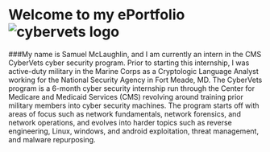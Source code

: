 # Welcome to my ePortfolio![cybervets logo](https://user-images.githubusercontent.com/106770874/171731474-46e38e5b-0837-4254-bdee-0c74bca947a7.jpg)

###My name is Samuel McLaughlin, and I am currently an intern in the CMS CyberVets cyber security program. Prior to starting this internship, I was active-duty military in the Marine Corps as a Cryptologic Language Analyst working for the National Security Agency in Fort Meade, MD. The CyberVets program is a 6-month cyber security internship run through the Center for Medicare and Medicaid Services (CMS) revolving around training prior military members into cyber security machines. The program starts off with areas of focus such as network fundamentals, network forensics, and network operations, and evolves into harder topics such as reverse engineering, Linux, windows, and android exploitation, threat management, and malware repurposing.  
